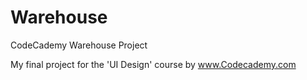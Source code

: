 # Warehouse
CodeCademy Warehouse Project

My final project for the 'UI Design' course by www.Codecademy.com

